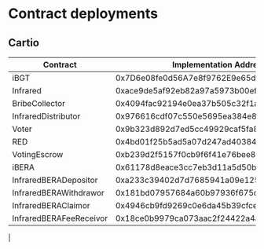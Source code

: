 # Contract deployments

## Cartio

|  Contract  | Implementation Address  | Proxy Address |
| ---------- | --------- | ---------- |
| iBGT | 0x7D6e08fe0d56A7e8f9762E9e65daaC491A0B475b | |
| Infrared | 0xace9de5af92eb82a97a5973b00eff85024bdcb39 | 0xeb68cba7a04a4967958fadffb485e89fe8c5f219|
| BribeCollector | 0x4094fac92194e0ea37b505c32f1a52162cfd9c19 | 0x83dddc6dad375d6ce8c6df1a612dda7b0129db8f |
| InfraredDistributor | 0x976616cdf07c550e5695ea384e833f27f2c66c2a | 0xcf29c499b449325bbf4863133bfd17e2c5b9b67b |
| Voter | 0x9b323d892d7ed5cc49929caf5fa83685e8baf50d | 0x4c648495586f5861fe954bcdacccb45d6af5435a |
| RED | 0x4bd01f25b5ad5a07d247ad403849a71a5cc4241e |  |
| VotingEscrow | 0xb239d2f5157f0cb9f6f41e76bee89f266d4fb52c | |
| iBERA | 0x61178d8eace3cc7eb3d11a5d50b439c8cf7d8353 | 0x5bdc3cae6fb270ef07579c428bb630e73c8d623b |
| InfraredBERADepositor | 0xa233c39402d7d7685941a09e125f79237d924322 | 0xfa543df493b05119172095fbced32d87d3d7dd87 |
| InfraredBERAWithdrawor | 0x181bd07957684a60b97936f675d938033886f278 | 0xb4fe1c9a7068586f377ecad40632347be2372e6c |
| InfraredBERAClaimor | 0x4946cb9fd9269c0e6da45b39cfceef5ec006b4ef | 0x609df5abc810ab14968b3f71ec7b3cec4e892377 |
| InfraredBERAFeeReceivor | 0x18ce0b9979ca073aac2f24422a4a4d7962a44e5c | 0x7bbe85ec33edbd1f875c887b44d9daa28a8141b6 |
| 
